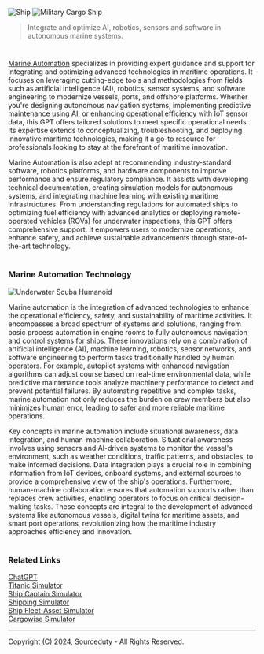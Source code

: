 ![Ship](https://github.com/user-attachments/assets/3af86a66-4717-4f53-a6ef-7fc7916a4ce9)
![Military Cargo Ship](https://github.com/user-attachments/assets/1f61b78e-054c-42f3-8280-7b8c9a95fbe3)

> Integrate and optimize AI, robotics, sensors and software in autonomous marine systems.
#

[Marine Automation](https://chatgpt.com/g/g-67522f0a736881918922d2836f2d4f82-marine-automation) specializes in providing expert guidance and support for integrating and optimizing advanced technologies in maritime operations. It focuses on leveraging cutting-edge tools and methodologies from fields such as artificial intelligence (AI), robotics, sensor systems, and software engineering to modernize vessels, ports, and offshore platforms. Whether you're designing autonomous navigation systems, implementing predictive maintenance using AI, or enhancing operational efficiency with IoT sensor data, this GPT offers tailored solutions to meet specific operational needs. Its expertise extends to conceptualizing, troubleshooting, and deploying innovative maritime technologies, making it a go-to resource for professionals looking to stay at the forefront of maritime innovation.

Marine Automation is also adept at recommending industry-standard software, robotics platforms, and hardware components to improve performance and ensure regulatory compliance. It assists with developing technical documentation, creating simulation models for autonomous systems, and integrating machine learning with existing maritime infrastructures. From understanding regulations for automated ships to optimizing fuel efficiency with advanced analytics or deploying remote-operated vehicles (ROVs) for underwater inspections, this GPT offers comprehensive support. It empowers users to modernize operations, enhance safety, and achieve sustainable advancements through state-of-the-art technology.

#
### Marine Automation Technology

![Underwater Scuba Humanoid](https://github.com/user-attachments/assets/15923fd8-fd0a-4ffd-be02-ec1ee9ea7e5f)

Marine automation is the integration of advanced technologies to enhance the operational efficiency, safety, and sustainability of maritime activities. It encompasses a broad spectrum of systems and solutions, ranging from basic process automation in engine rooms to fully autonomous navigation and control systems for ships. These innovations rely on a combination of artificial intelligence (AI), machine learning, robotics, sensor networks, and software engineering to perform tasks traditionally handled by human operators. For example, autopilot systems with enhanced navigation algorithms can adjust course based on real-time environmental data, while predictive maintenance tools analyze machinery performance to detect and prevent potential failures. By automating repetitive and complex tasks, marine automation not only reduces the burden on crew members but also minimizes human error, leading to safer and more reliable maritime operations.

Key concepts in marine automation include situational awareness, data integration, and human-machine collaboration. Situational awareness involves using sensors and AI-driven systems to monitor the vessel's environment, such as weather conditions, traffic patterns, and obstacles, to make informed decisions. Data integration plays a crucial role in combining information from IoT devices, onboard systems, and external sources to provide a comprehensive view of the ship's operations. Furthermore, human-machine collaboration ensures that automation supports rather than replaces crew activities, enabling operators to focus on critical decision-making tasks. These concepts are integral to the development of advanced systems like autonomous vessels, digital twins for maritime assets, and smart port operations, revolutionizing how the maritime industry approaches efficiency and innovation.

#
### Related Links

[ChatGPT](https://github.com/sourceduty/ChatGPT)
<br>
[Titanic Simulator](https://github.com/sourceduty/Titanic_Simulator)
<br>
[Ship Captain Simulator](https://github.com/sourceduty/Ship_Captain_Simulator)
<br>
[Shipping Simulator](https://github.com/sourceduty/Shipping_Simulator)
<br>
[Ship Fleet-Asset Simulator](https://github.com/sourceduty/Ship_Fleet-Asset_Simulator)
<br>
[Cargowise Simulator](https://github.com/sourceduty/Cargowise_Simulator)

***
Copyright (C) 2024, Sourceduty - All Rights Reserved.
